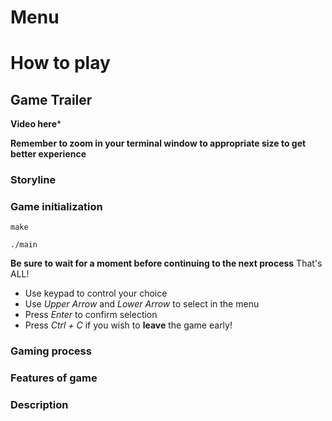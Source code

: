 # Menu



# How to play
## Game Trailer 

************Video here*************

**Remember to zoom in your terminal window to appropriate size to get better experience**

### Storyline




### Game initialization
 `make`
 
`./main`

**Be sure to wait for a moment before continuing to the next process**
That's ALL!

- Use keypad to control your choice
- Use _Upper Arrow_ and _Lower Arrow_ to select in the menu
- Press _Enter_ to confirm selection
- Press _Ctrl + C_ if you wish to **leave** the game early!


### Gaming process





### Features of game


### Description
